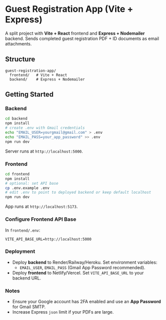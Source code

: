 # Guest Registration App (Vite + Express)

A split project with **Vite + React** frontend and **Express + Nodemailer** backend.
Sends completed guest registration PDF + ID documents as email attachments.

## Structure
```
guest-registration-app/
  frontend/   # Vite + React
  backend/    # Express + Nodemailer
```
## Getting Started

### Backend
```bash
cd backend
npm install
# create .env with Gmail credentials
echo "EMAIL_USER=yourgmail@gmail.com" > .env
echo "EMAIL_PASS=your_app_password" >> .env
npm run dev
```
Server runs at `http://localhost:5000`.

### Frontend
```bash
cd frontend
npm install
# optional: set API base
cp .env.example .env
# edit .env to point to deployed backend or keep default localhost
npm run dev
```
App runs at `http://localhost:5173`.

### Configure Frontend API Base
In `frontend/.env`:
```
VITE_API_BASE_URL=http://localhost:5000
```

### Deployment
- Deploy **backend** to Render/Railway/Heroku. Set environment variables:
  - `EMAIL_USER`, `EMAIL_PASS` (Gmail App Password recommended).
- Deploy **frontend** to Netlify/Vercel. Set `VITE_API_BASE_URL` to your backend URL.

### Notes
- Ensure your Google account has 2FA enabled and use an **App Password** for Gmail SMTP.
- Increase Express `json` limit if your PDFs are large.
